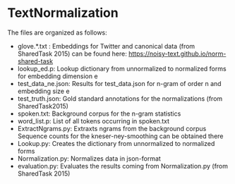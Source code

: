 # TextNormalization
The files are organized as follows:
- glove.*.txt : Embeddings for Twitter and canonical data (from SharedTask 2015) can be found here: 
                https://noisy-text.github.io/norm-shared-task
- lookup_ed.p: Lookup dictionary from unnormalized to normalized forms for embedding dimension e
- test_data_ne.json: Results for test_data.json for n-gram of order n and embedding size e
- test_truth.json: Gold standard annotations for the normalizations (from SharedTask2015)
- spoken.txt: Background corpus for the n-gram statistics
- word_list.p: List of all tokens occurring in spoken.txt
- ExtractNgrams.py: Extraxts ngrams from the background corpus
  Sequence counts for the kneser-ney-smoothing can be obtained there
- Lookup.py: Creates the dictionary from unnormalized to normalized forms
- Normalization.py: Normalizes data in json-format
- evaluation.py: Evaluates the results coming from Normalization.py (from SharedTask 2015)
